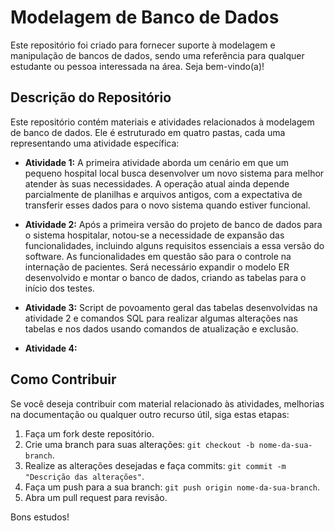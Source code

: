 # Modelagem de Banco de Dados

Este repositório foi criado para fornecer suporte à modelagem e manipulação de bancos de dados, sendo uma referência para qualquer estudante ou pessoa interessada na área. Seja bem-vindo(a)!

## Descrição do Repositório

Este repositório contém materiais e atividades relacionados à modelagem de banco de dados. Ele é estruturado em quatro pastas, cada uma representando uma atividade específica:

- **Atividade 1:** A primeira atividade aborda um cenário em que um pequeno hospital local busca desenvolver um novo sistema para melhor atender às suas necessidades. A operação atual ainda depende parcialmente de planilhas e arquivos antigos, com a expectativa de transferir esses dados para o novo sistema quando estiver funcional.

- **Atividade 2:** Após a primeira versão do projeto de banco de dados para o sistema hospitalar, notou-se a necessidade de expansão das funcionalidades, incluindo alguns requisitos essenciais a essa versão do software. As funcionalidades em questão são para o controle na internação de pacientes. Será necessário expandir o modelo ER desenvolvido e montar o banco de dados, criando as tabelas para o início dos testes.

- **Atividade 3:** Script de povoamento geral das tabelas desenvolvidas na atividade 2 e comandos SQL para realizar algumas alterações nas tabelas e nos dados usando comandos de atualização e exclusão.

- **Atividade 4:**

## Como Contribuir

Se você deseja contribuir com material relacionado às atividades, melhorias na documentação ou qualquer outro recurso útil, siga estas etapas:

1. Faça um fork deste repositório.
2. Crie uma branch para suas alterações: `git checkout -b nome-da-sua-branch`.
3. Realize as alterações desejadas e faça commits: `git commit -m "Descrição das alterações"`.
4. Faça um push para a sua branch: `git push origin nome-da-sua-branch`.
5. Abra um pull request para revisão.

Bons estudos!